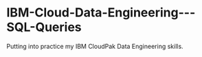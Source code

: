 # IBM-Cloud-Data-Engineering---SQL-Queries
 Putting into practice my IBM CloudPak Data Engineering skills.
